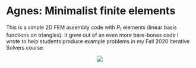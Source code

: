 Agnes: Minimalist finite elements
===================================

This is a simple 2D FEM assembly code with $P_1$ elements (linear basis functions on triangles). It grew out of an even more bare-bones code I wrote to help students produce example problems in my Fall 2020 Iterative Solvers course. 

<center>
<image src="etc/martinagnesPD1moart.jpg">
</center>


